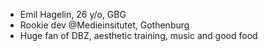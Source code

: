- Emil Hagelin, 26 y/o, GBG
- Rookie dev @Medieinsitutet, Gothenburg
- Huge fan of DBZ, aesthetic training, music and good food

